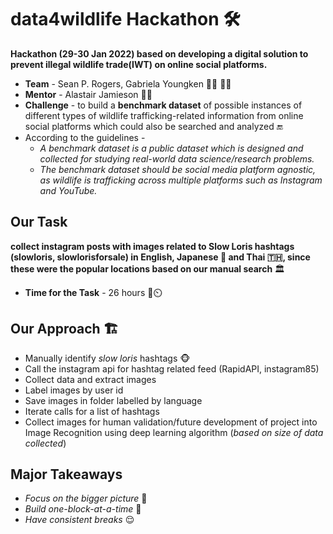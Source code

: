 # data4wildlife Hackathon 🛠️
**Hackathon (29-30 Jan 2022) based on developing a digital solution to prevent illegal wildlife trade(IWT) on online social platforms.**

* **Team** - Sean P. Rogers, Gabriela Youngken  👩‍🎓 👨‍🎓
* **Mentor** - Alastair Jamieson 👨‍🏫
* **Challenge** - to build a **benchmark dataset** of possible instances of different types of wildlife trafficking-related information from online social platforms which could also be searched and analyzed 🔚 
* According to the guidelines - 
    * _A benchmark dataset is a public dataset which is designed and collected for studying real-world data science/research problems._ 
    * _The benchmark dataset should be social media platform agnostic, as wildlife is trafficking across multiple platforms such as Instagram and YouTube._

## Our Task 
**collect instagram posts with images related to Slow Loris hashtags (slowloris, slowlorisforsale) in English, Japanese 🗾 and Thai 🇹🇭, since these were the popular locations based on our manual search** 🏛️

* **Time for the Task** - 26 hours 🏃⏲️

## Our Approach 🏗️
* Manually identify _slow loris_ hashtags 🐵
* Call the instagram api for hashtag related feed (RapidAPI, instagram85)
* Collect data and extract images
* Label images by user id
* Save images in folder labelled by language
* Iterate calls for a list of hashtags
* Collect images for human validation/future development of project into Image Recognition using deep learning algorithm (_based on size of data collected_)

 ## Major Takeaways
 * _Focus on the bigger picture_ 🌄
 * _Build one-block-at-a-time_ 🧱
 * _Have consistent breaks_ 😌


